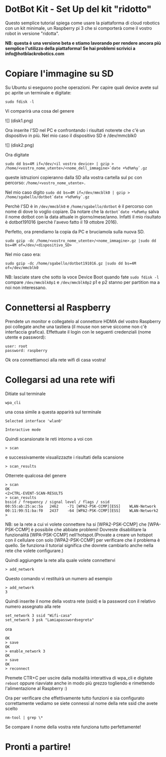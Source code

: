 # DotBot Kit - Set Up del kit "ridotto"



Questo semplice tutorial spiega come usare la piattaforma di cloud robotics con un kit minimale, un Raspberry pi 3 che si comporterà come il vostro robot in versione "ridotta".

__NB: questa è una versione beta e stiamo lavorando per rendere ancora più semplice l'utilizzo della piattaforma! Se hai problemi scrivici a info@hotblackrobotics.com__


# Copiare l'immagine su SD


Su Ubuntu si eseguono poche operazioni.
Per capire quali device avete sul pc aprite un terminale e digitate:

```
sudo fdisk -l

```

Vi comparirà una cosa del genere

![] (disk1.png) 

Ora inserite l'SD nel PC e confrontando i risultati noterete che c'è un dispositivo in più. Nel mio caso il dispositivo SD è /dev/mmcblk0

![] (disk2.png) 

Ora digitate 

```
sudo dd bs=4M if=/dev/<il vostro device> | gzip > /home/<vostro_nome_utente>/<nome_dell_immagine>`date +%d%m%y`.gz
```
queste istruzioni copieranno dalla SD alla vostra cartella sul pc con percorso: ```/home/<vostro_nome_utente>. ```

Nel mio caso digito ```sudo dd bs=4M if=/dev/mmcblk0 | gzip > /home/sgabello/dotbot`date +%d%m%y`.gz```

Perchè l'SD è in ```/dev/mmcblk0``` e ```/home/sgabello/dotbot``` è il percorso con nome di dove lo voglio copiare. 
Da notare che la ```dotbot`date +%d%m%y``` salva il nome dotbot con la data attuale in giorno/mese/anno. 
Infatti il mio risultato è dotbot191016 (perchè l'avevo fatto il 19 ottobre 2016).

Perfetto, ora prendiamo la copia da PC e bruciamola sulla nuova SD. 

```
sudo gzip -dc /home/<vostro_nome_utente>/<nome_immagine>.gz |sudo dd bs=4M of=/dev/<dispositivo_SD>
```
Nel mio caso era: 
```
sudo gzip -dc /home/sgabello/dotbot191016.gz |sudo dd bs=4M of=/dev/mmcblk0 
```  

NB: lasciate stare che sotto la voce Device Boot quando fate ```sudo fdisk -l``` compare ```/dev/mmcblk0p1``` e ```/dev/mmcblk0p2``` p1 e p2 stanno per partition ma a noi non interessano.



Connettersi al Raspberry
===
Prendete un monitor e collegatelo al connettore HDMA del vostro Raspberry poi collegate anche una tastiera (il mouse non serve siccome non c'è interfaccia grafica). 
Effettuate il login con le seguenti credenziali (nome utente e password):
```
user: root
password: raspberry
```
Ok ora connettiamoci alla rete wifi di casa vostra!

Collegarsi ad una rete wifi
===
Ditiate sul terminale 
```
wpa_cli
```
una cosa simile a questa apparirà sul terminale
```
Selected interface 'wlan0'

Interactive mode
```
Quindi scansionate le reti intorno a voi con
```
> scan
```
e successivamente visualizzazte i risultati della scansione

```
> scan_results
```
Otterrete qualcosa del genere
```
> scan
OK
<2>CTRL-EVENT-SCAN-RESULTS
> scan_results
bssid / frequency / signal level / flags / ssid
00:55:ab:25:ac:5a	2462	-71	[WPA2-PSK-CCMP][ESS]	WLAN-Network
00:11:99:51:ba:f0	2437	-64	[WPA2-PSK-CCMP][ESS]	WLAN-Network2
>
```
NB: se la rete a cui vi volete connettere ha si [WPA2-PSK-CCMP] che [WPA-PSK-CCMP] è possibile che abbiate problemi! Dovreste disabilitare la funzionalità [WPA-PSK-CCMP] nell'hotspot.(Provate a creare un hotspot con il cellulare con solo [WPA2-PSK-CCMP] per verificare che il problema è quello. Se funziona il tutorial significa che dovrete cambiarlo anche nella rete che volete configurare.)

Quindi aggiungete la rete alla quale volete connettervi
```
> add_network
```
Questo comando vi restituirà un numero ad esempio
```
> add_network
3
```
Quindi inserite il nome della vostra rete (ssid) e la password con il relativo numero assegnato alla rete
```
set_network 3 ssid "Wifi-casa"
set_network 3 psk "Lamiapasswordsegreta"
```
ora 
```
OK
> save
OK
> enable_network 3
OK
> save
OK
> reconnect 
```
Premete CTR+C per uscire dalla modalità interattiva di wpa_cli e digitate ``` reboot ```  oppure riavviate anche in modo più grezzo togliendo e rimettendo l'alimentazione al Raspberry :)

Ora per verificare che effettivamente tutto funzioni e sia configurato correttamente vediamo se siete connessi al nome della rete ssid che avete scelto

```
nm-tool | grep \*
```

Se compare il nome della vostra rete funziona tutto perfettamente!

Pronti a partire!
===
